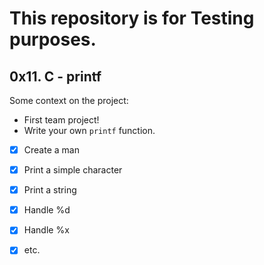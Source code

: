 # This repository is for Testing purposes.

## 0x11. C - printf

Some context on the project:

- First team project!
- Write your own `printf` function.

- [x] Create a man
- [x] Print a simple character
- [x] Print a string
- [x] Handle %d
- [x] Handle %x
- [x] etc.

